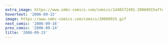 ```yaml
---
extra_image: https://www.smbc-comics.com/comics/1448572491-20060915after.png
hovertext: '2006-09-15'
image: https://www.smbc-comics.com/comics/20060915.gif
next_comic: '2006-09-16'
prev_comic: '2006-09-14'
title: '2006-09-15'
---
```


